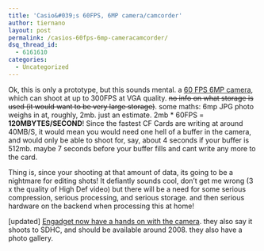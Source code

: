 ```yaml
---
title: 'Casio&#039;s 60FPS, 6MP camera/camcorder'
author: tiernano
layout: post
permalink: /casios-60fps-6mp-cameracamcorder/
dsq_thread_id:
  - 6161610
categories:
  - Uncategorized
---
```

Ok, this is only a prototype, but this sounds mental. a [60 FPS 6MP camera][1], which can shoot at up to 300FPS at VGA quality. <strike>no info on what storage is used (it would want to be very large storage)</strike>. some maths: 6mp JPG photo weighs in at, roughly, 2mb. just an estimate. 2mb * 60FPS = **120MBYTES/SECOND**! Since the fastest CF Cards are writing at around 40MB/S, it would mean you would need one hell of a buffer in the camera, and would only be able to shoot for, say, about 4 seconds if your buffer is 512mb. maybe 7 seconds before your buffer fills and cant write any more to the card. 

Thing is, since your shooting at that amount of data, its going to be a nightmare for editing shots! It defiantly sounds cool, don&#8217;t get me wrong (3 x the quality of High Def video) but there will be a need for some serious compression, serious processing, and serious storage. and then serious hardware on the backend when processing this at home!

[updated] [Engadget now have a hands on with the camera][2]. they also say it shoots to SDHC, and should be available around 2008. they also have a photo gallery.

 [1]: http://www.engadget.com/2007/08/31/casio-brings-worlds-first-60fps-6-megapixel-camera-camcorder-t/
 [2]: http://www.engadget.com/2007/08/31/hands-on-with-casios-60fps-digital-camera/